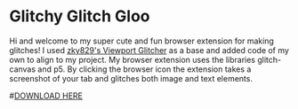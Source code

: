 # Glitchy Glitch Gloo
Hi and welcome to my super cute and fun browser extension for making glitches! I used [zky829's Viewport Glitcher](https://github.com/zky829/viewport-glitcher/) as a base and added code of my own to align to my project. My browser extension uses the libraries glitch-canvas and p5. By clicking the browser icon the extension takes a screenshot of your tab and glitches both image and text elements.

#[DOWNLOAD HERE](https://chrome.google.com/webstore/detail/glitchy-glitch-gloo/hehejefmdmpijnamjenkjogiamhoahha?authuser=1)
